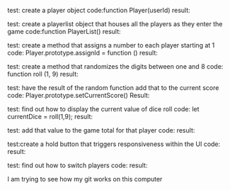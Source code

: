 test: create a player object
code:function Player(userId)
result:

test: create a playerlist object that houses all the players as they enter the game
code:function PlayerList() 
result:

test: create a method that assigns a number to each player starting at 1
code: Player.prototype.assignId = function () 
result:

test: create a method that randomizes the digits between one and 8
code: function roll (1, 9)
result:

test: have the result of the random function add that to the current score
code: Player.prototype.setCurrentScore()
Result:

test: find out how to display the current value of dice roll
code: let currentDice = roll(1,9);
result:

test: add that value to the game total for that player
code:
result:

test:create a hold button that triggers responsiveness within the UI
code:
result:

test: find out how to switch players
code:
result:

I am trying to see how my git works on this computer



